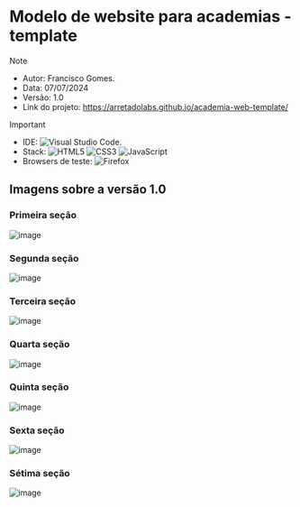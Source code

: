 # Modelo de website para academias - template

> [!NOTE]
> - Autor: Francisco Gomes.
> - Data: 07/07/2024
> - Versão: 1.0
> - Link do projeto: https://arretadolabs.github.io/academia-web-template/

> [!IMPORTANT]  
> - IDE: ![Visual Studio Code](https://img.shields.io/badge/Visual%20Studio%20Code-0078d7.svg?style=for-the-badge&logo=visual-studio-code&logoColor=white).
> - Stack: ![HTML5](https://img.shields.io/badge/html5-%23E34F26.svg?style=for-the-badge&logo=html5&logoColor=white) ![CSS3](https://img.shields.io/badge/css3-%231572B6.svg?style=for-the-badge&logo=css3&logoColor=white) ![JavaScript](https://img.shields.io/badge/javascript-%23323330.svg?style=for-the-badge&logo=javascript&logoColor=%23F7DF1E)
> - Browsers de teste: ![Firefox](https://img.shields.io/badge/Firefox-FF7139?style=for-the-badge&logo=Firefox-Browser&logoColor=white)

## Imagens sobre a versão 1.0
### Primeira seção
![image](https://github.com/ArretadoLabs/academia-web-template/assets/165390931/e237b309-22dc-4765-bc1b-82feca2c7d00)

### Segunda seção
![image](https://github.com/ArretadoLabs/academia-web-template/assets/165390931/55594995-d57e-4cda-bec6-e012d7788bc5)

### Terceira seção
![image](https://github.com/ArretadoLabs/academia-web-template/assets/165390931/caa6e9c9-f303-4c34-9293-1d4147179932)

### Quarta seção
![image](https://github.com/ArretadoLabs/academia-web-template/assets/165390931/29ff0872-cd0a-4cb3-9c0f-a8dc30571359)

### Quinta seção
![image](https://github.com/ArretadoLabs/academia-web-template/assets/165390931/29573653-55ed-4ab3-a8ff-c64bd0c9171e)

### Sexta seção
![image](https://github.com/ArretadoLabs/academia-web-template/assets/165390931/c9a5da43-a958-48db-90dd-a549439ebea4)

### Sétima seção
![image](https://github.com/ArretadoLabs/academia-web-template/assets/165390931/071c2bd9-cff5-4b5b-b3ee-0f08d434dd61)
